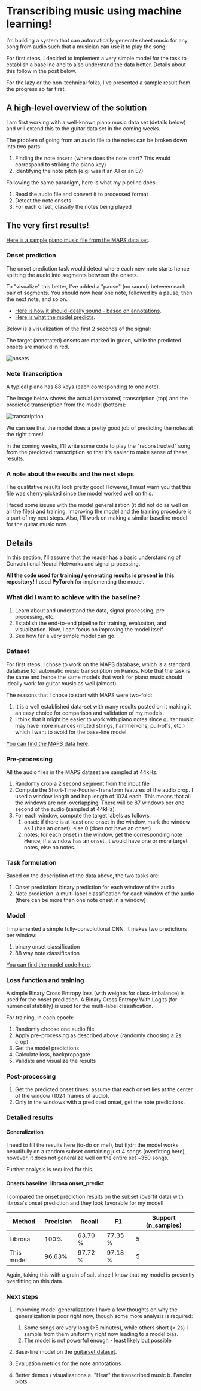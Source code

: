 # Transcribing music using machine learning!

I’m building a system that can automatically generate sheet music for
any song from audio such that a musician can use it to play the song!

For first steps, I decided to implement a very simple model for the task
to establish a baseline and to also understand the data better. Details
about this follow in the post below.

For the lazy or the non-technical folks, I've presented a sample result
from the progress so far first.

## A high-level overview of the solution

I am first working with a well-known piano music data set (details below)
and will extend this to the guitar data set in the coming weeks.

The problem of going from an audio file to the notes can be broken
down into two parts:
1. Finding the note `onsets` (where does the note start? This would
    correspond to striking the piano key)
2. Identifying the note pitch (e.g: was it an A1 or an E?)

Following the same paradigm, here is what my pipeline does:
1. Read the audio file and convert it to processed format
2. Detect the note onsets
3. For each onset, classify the notes being played

## The very first results!
[Here is a sample piano music file from the MAPS data set](https://drive.google.com/open?id=1NXadA2vOwoTP52DdVSbNcBwRXuqQJkWm).

### Onset prediction
The onset prediction task would detect where each new note starts hence
splitting the audio into segments between the onsets.

To "visualize" this better, I've added a "pause" (no sound) between
each pair of segments. You should now hear one note, followed by a
pause, then the next note, and so on.

- [Here is how it should ideally sound - based on annotations](https://drive.google.com/open?id=1YjnMUr7CFEfAVVRWeEZOdqMvYFsX8IC2).
- [Here is what the model predicts](https://drive.google.com/open?id=1QwChece1WT-J7tfQTHFdvh3blrZenPw7).

Below is a visualization of the first 2 seconds of the signal:

The target (annotated) onsets are marked in green, while the predicted
onsets are marked in red.

![onsets](1-data/sample_onsets.png)

### Note Transcription
A typical piano has 88 keys (each corresponding to one note).

The image below shows the actual (annotated) transcription (top) and the
predicted transcription from the model (bottom):

![transcription](1-data/sample_transcription.png)

We can see that the model does a pretty good job of predicting the notes
at the right times!

In the coming weeks, I'll write some code to play the "reconstructed"
song from the predicted transcription so that it's easier to make sense
of these results.

### A note about the results and the next steps
The qualitative results look pretty good! However, I must warn you that
this file was cherry-picked since the model worked well on this.

I faced some issues with the model generalization (it did not do as well
on all the files) and training. Improving the model and the training
procedure is a part of my next steps. Also, I'll work on making a
similar baseline model for the guitar music now.

## Details

In this section, I'll assume that the reader has a basic understanding
of Convolutional Neural Networks and signal processing.

**All the code used for training / generating results is present in
[this](https://github.com/anujkhare/music) repository!** I used
**PyTorch** for implementing the model.

### What did I want to achieve with the baseline?
1. Learn about and understand the data, signal processing, pre-processing, etc.
2. Establish the end-to-end pipeline for training, evaluation, and
    visualization. Now, I can focus on improving the model itself.
3. See how far a very simple model can go.


### Dataset

For first steps, I chose to work on the MAPS database, which is a
standard database for automatic music transcription on Pianos.
Note that the task is the same and hence the same models that work for
piano music should ideally work for guitar music as well (almost).

The reasons that I chose to start with MAPS were two-fold:
1. It is a well established data-set with many results posted on it
    making it an easy choice for comparison and validation of my models.
2. I think that it might be easier to work with piano notes since guitar
    music may have more nuances (muted strings, hammer-ons, pull-offs,
    etc.) which I want to avoid for the base-line model.

[You can find the MAPS data here](http://www.tsi.telecom-paristech.fr/aao/en/2010/07/08/maps-database-a-piano-database-for-multipitch-estimation-and-automatic-transcription-of-music/).

### Pre-processing
All the audio files in the MAPS dataset are sampled at 44kHz.

1. Randomly crop a 2 second segment from the input file
2. Compute the Short-Time-Fourier-Transform features of the audio crop.
    I used a window length and hop length of 1024 each. This means
    that all the windows are non-overlapping. There will be 87 windows
    per one second of the audio (sampled at 44kHz)
3. For each window, compute the target labels as follows:
    1. onset: if there is at least one onset in the window, mark the
        window as 1 (has an onset), else 0 (does not have an onset)
    2. notes: for each onset in the window, get the corresponding note
        Hence, if a window has an onset, it would have one or more
        target notes, else no notes.

### Task formulation
Based on the description of the data above, the two tasks are:
1. Onset prediction: binary prediction for each window of the audio
2. Note prediction: a multi-label classification for each window of the
    audio (there can be more than one note onset in a window)

### Model
I implemented a simple fully-convolutional CNN. It makes two predictions
per window:
1. binary onset classification
2. 88 way note classification

[You can find the model code here](https://github.com/anujkhare/music/blob/master/src/models/frame_cnn.py#L45).

### Loss function and training
A simple Binary Cross Entropy loss (with weights for class-imbalance)
is used for the onset prediction. A Binary Cross Entropy With Logits
(for numerical stability) is used for the multi-label classification.

For training, in each epoch:
1. Randomly choose one audio file
2. Apply pre-processing as described above (randomly choosing a 2s crop)
3. Get the model predictions
4. Calculate loss, backpropogate
5. Validate and visualize the results

### Post-processing
1. Get the predicted onset times: assume that each onset lies at the
    center of the window (1024 frames of audio).
2. Only in the windows with a predicted onset, get the note predictions.


### Detailed results

#### Generalization
I need to fill the results here (to-do on me!), but tl;dr: the model
works beautifully on a random subset containing just 4 songs (overfitting
here), however, it does not generalize well on the entire set ~350 songs.

Further analysis is required for this.

#### Onsets baseline: librosa onset_predict
I compared the onset prediction results on the subset (overfit data) with
librosa's onset prediction and they look favorable for my model!

| Method | Precision | Recall | F1 | Support (n_samples) |
| ---- | ---- | ---- | ---- | ---- |
| Librosa | 100% | 63.70 % | 77.35 % | 5 |
| This model | 96.63% | 97.72 % | 97.18 % | 5 |

Again, taking this with a grain of salt since I know that my model is
presently overfitting on this data.

### Next steps
1. Improving model generalization: I have a few thoughts on why the
    generalization is poor right now, though some more analysis is
    required:
    1. Some songs are very long (>5 minutes), while others short (< 2s)
        I sample from them uniformly right now leading to a model bias.
    2. The model is not powerful enough - least likely but possible

2. Base-line model on the [guitarset dataset](https://github.com/marl/GuitarSet).
3. Evaluation metrics for the note annotations
4. Better demos / visualizations
    a. "Hear" the transcribed music
    b. Fancier plots
